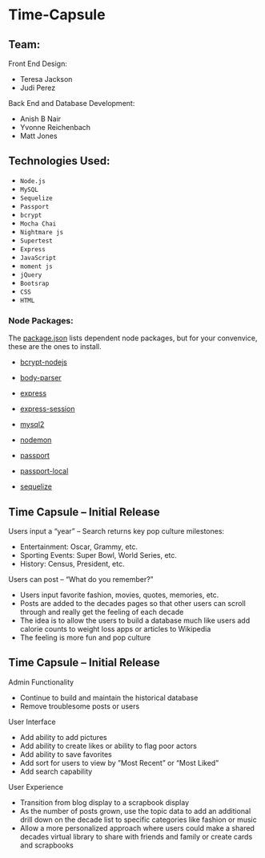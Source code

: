 # Time-Capsule

## Team:

Front End Design:
* Teresa Jackson
* Judi Perez

Back End and Database Development:
* Anish B Nair
* Yvonne Reichenbach 
* Matt Jones

## Technologies Used:

* `Node.js`
* `MySQL`
* `Sequelize`
* `Passport`
* `bcrypt`
* `Mocha Chai`
* `Nightmare js`
* `Supertest`
* `Express`
* `JavaScript`
* `moment js`
* `jQuery`
* `Bootsrap`
* `CSS`
* `HTML`

### Node Packages:

The [package.json](https://github.com/anishbnair/Time-Capsule/blob/master/package.json) lists dependent node packages, but for your convenvice, these are the ones to install.

* [bcrypt-nodejs](https://www.npmjs.com/package/bcrypt-nodejs)

* [body-parser](https://www.npmjs.com/package/body-parser-json)

* [express](https://www.npmjs.com/package/express)

* [express-session](https://www.npmjs.com/package/express-session)

* [mysql2](https://www.npmjs.com/package/mysql2)

* [nodemon](https://www.npmjs.com/package/nodemon)

* [passport](https://www.npmjs.com/package/passport)

* [passport-local](https://www.npmjs.com/package/passport-local)

* [sequelize](https://www.npmjs.com/package/sequelize)


## Time Capsule – Initial Release

Users input a “year” – Search returns key pop culture milestones:
* Entertainment: Oscar, Grammy, etc.
* Sporting Events: Super Bowl, World Series, etc.
* History: Census, President, etc.

Users can post – “What do you remember?”
* Users input favorite fashion, movies, quotes, memories, etc.
* Posts are added to the decades pages so that other users can scroll through and really get the feeling of each decade
* The idea is to allow the users to build a database much like users add calorie counts to weight loss apps or articles to Wikipedia
* The feeling is more fun and pop culture


## Time Capsule – Initial Release

Admin Functionality
* Continue to build and maintain the historical database
* Remove troublesome posts or users

User Interface
* Add ability to add pictures
* Add ability to create likes or ability to flag poor actors
* Add ability to save favorites
* Add sort for users to view by ”Most Recent” or “Most Liked”
* Add search capability

User Experience
* Transition from blog display to a scrapbook display
* As the number of posts grown, use the topic data to add an additional drill down on the decade list to specific categories like fashion or music
* Allow a more personalized approach where users could make a shared decades virtual library to share with friends and family or create cards and scrapbooks









